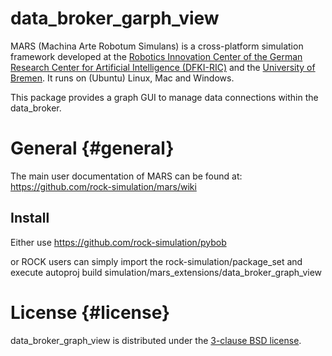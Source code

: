 # data_broker_garph_view

MARS (Machina Arte Robotum Simulans) is a cross-platform
simulation framework developed at the
[Robotics Innovation Center of the German Research Center for Artificial Intelligence (DFKI-RIC)](http://robotik.dfki-bremen.de/en/startpage.html)
and the [University of Bremen](http://www.informatik.uni-bremen.de/robotik/index_en.php).
It runs on (Ubuntu) Linux, Mac and Windows.

This package provides a graph GUI to manage data connections within the
data_broker.

# General {#general}

The main user documentation of MARS can be found at:
https://github.com/rock-simulation/mars/wiki

## Install

  Either use https://github.com/rock-simulation/pybob

  or ROCK users can simply import the rock-simulation/package_set and execute autoproj build simulation/mars_extensions/data_broker_graph_view


# License {#license}

data_broker_graph_view is distributed under the
[3-clause BSD license](https://opensource.org/licenses/BSD-3-Clause).
